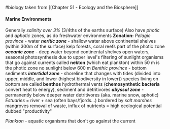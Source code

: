 #biology 
taken from [[Chapter 51 - Ecology and the Biosphere]]
#### Marine Environments
Generally *salinity over 3%* (3/4ths of the earths surface)
Also have *photic* and *aphotic* zones, as do freshwater environments
**Zonation:**
	*Pelagic province* - water
		***neritic zone*** - shallow water above continental shelves (within 300m of the surface)
			kelp forests, coral reefs
			part of the photic zone
		***oceanic zone*** - deep water beyond continental shelves 
			open waters, seasonal photosynthesis due to upper level's filtering of sunlight
			organisms that go against currents called **nekton** (which eat plankton)
			within 50 m is the photic zone
			no sunlight below 600 m
	*Benthic province* - bottom sediments
		***intertidal zone*** - shoreline that changes with tides (divided into upper, middle, and lower (highest biodiversity in lower))
			species living on bottom are called **benthos**
			hydrothermal vents (**chemosynthetic bacteria** convert heat to energy), sediment and detritivores
		***abyssal zone*** - permanently below deeper water
			detritivores (aka. marine snow, aphotic)
*Estuaries* = river + sea (often bays/fjords...)
	bordered by *salt marshes*
	mangroves
	removal of waste, influx of nutrients = high ecological potential dubbed "productivity"

*Plankton* - aquatic organisms that don't go against the current